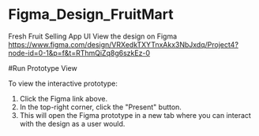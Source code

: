 # Figma_Design_FruitMart
Fresh Fruit Selling App UI
View the design on Figma 
https://www.figma.com/design/VRXedkTXYTnxAkx3NbJxdq/Project4?node-id=0-1&p=f&t=RThmQiZq8g6szkEz-0

#Run Prototype View

To view the interactive prototype:
1. Click the Figma link above.
2. In the top-right corner, click the "Present" button.
3. This will open the Figma prototype in a new tab where you can interact with the design as a user would.
